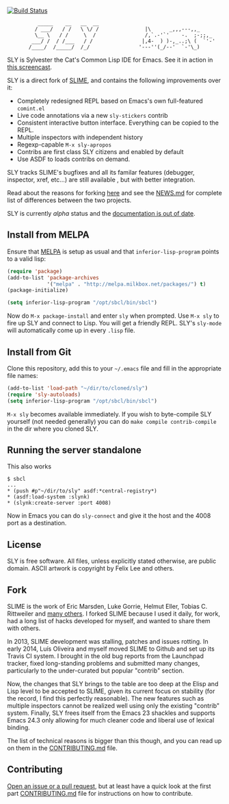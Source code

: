 [![Build Status](https://travis-ci.org/capitaomorte/sly.png?branch=master)](https://travis-ci.org/capitaomorte/sly)

```
          _____    __   __  __        
         / ___/   / /   \ \/ /               |\      _,,,---,,_
         \__ \   / /     \  /                /,`.-'`'    -.  ;-;;,_
        ___/ /  / /___   / /                |,4-  ) )-,_..;\ (  `'-'
       /____/  /_____/  /_/                '---''(_/--'  `-'\_)

```

SLY is Sylvester the Cat's Common Lisp IDE for Emacs. See it in action in
[this screencast][7].

SLY is a direct fork of [SLIME][1], and contains the following improvements over
it:

* Completely redesigned REPL based on Emacs's own full-featured `comint.el`
* Live code annotations via a new `sly-stickers` contrib
* Consistent interactive button interface. Everything can be copied to the REPL.
* Multiple inspectors with independent history
* Regexp-capable `M-x sly-apropos`
* Contribs are first class SLY citizens and enabled by default
* Use ASDF to loads contribs on demand.

SLY tracks SLIME's bugfixes and all its familar features (debugger, inspector,
xref, etc...) are still available , but with better integration.

Read about the reasons for forking [here][2] and see the [NEWS.md][6] for
complete list of differences between the two projects.

SLY is currently *alpha* status and the
[documentation is out of date](https://github.com/capitaomorte/sly/issues/9).

Install from MELPA
------------------

Ensure that [MELPA][10] is setup as usual and that `inferior-lisp-program` points 
to a valid lisp:

```el
(require 'package)
(add-to-list 'package-archives
             '("melpa" . "http://melpa.milkbox.net/packages/") t)
(package-initialize)

(setq inferior-lisp-program "/opt/sbcl/bin/sbcl")
```

Now do `M-x package-install` and enter `sly` when prompted. Use `M-x sly` to
fire up SLY and connect to Lisp. You will get a friendly REPL. SLY's `sly-mode`
will automatically come up in every `.lisp` file.

Install from Git
----------------

Clone this repository, add this to your `~/.emacs` file and fill in the
appropriate file names:

```el
(add-to-list 'load-path "~/dir/to/cloned/sly")
(require 'sly-autoloads)
(setq inferior-lisp-program "/opt/sbcl/bin/sbcl")
```

`M-x sly` becomes available immediately. If you wish to byte-compile SLY
yourself (not needed generally) you can do `make compile contrib-compile` in the
dir where you cloned SLY.

Running the server standalone
-----------------------------

This also works
```
$ sbcl
...
* (push #p"~/dir/to/sly" asdf:*central-registry*)
* (asdf:load-system :slynk)
* (slynk:create-server :port 4008)
```

Now in Emacs you can do `sly-connect` and give it the host and the 4008 port as
a destination.

License
-------

SLY is free software. All files, unless explicitly stated otherwise, are
public domain. ASCII artwork is copyright by Felix Lee and others.

Fork
----

SLIME is the work of Eric Marsden, Luke Gorrie, Helmut Eller, Tobias
C. Rittweiler and [many others][8]. I forked SLIME because I used it daily,
for work, had a long list of hacks developed for myself, and wanted to share
them with others.

In 2013, SLIME development was stalling, patches and issues rotting. In early 
2014,  Luís Oliveira and myself moved SLIME to Github and set up its Travis CI 
system. I brought in the old bug reports from the Launchpad tracker, fixed 
long-standing problems and submitted many changes, particularly to the 
under-curated but popular "contrib" section.

Now, the changes that SLY brings to the table are too deep at the Elisp and
Lisp level to be accepted to SLIME, given its current focus on stability (for
the record, I find this perfectly reasonable). The new features such as multiple
inspectors cannot be realized well using only the existing "contrib" system. 
Finally, SLY frees itself from the Emacs 23 shackles and supports Emacs 24.3 only 
allowing for much cleaner code and liberal use of lexical binding.

The list of technical reasons is bigger than this though, and you can read up on
them in the [CONTRIBUTING.md][9] file.

Contributing
------------

[Open an issue or a pull request][4], but at least have a quick look at the
first part [CONTRIBUTING.md][5] file for instructions on how to contribute.

[1]: http://www.common-lisp.net/project/slime/
[2]: https://github.com/capitaomorte/sly/blob/master/README.md#fork
[4]: https://github.com/capitaomorte/sly/issues
[5]: https://github.com/capitaomorte/sly/blob/master/CONTRIBUTING.md
[6]: https://github.com/capitaomorte/sly/blob/master/NEWS.md
[7]: https://www.youtube.com/watch?v=xqWkVvubnSI
[8]: http://common-lisp.net/project/slime/doc/html/Credits.html#Credits
[9]: https://github.com/capitaomorte/sly/blob/master/CONTRIBUTING.md#architecture
[10]: https://github.com/milkypostman/melpa

<!-- Local Variables: -->
<!-- fill-column: 80 -->
<!-- End: -->
